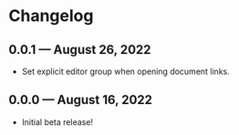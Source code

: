 # Changelog

## 0.0.1 — August 26, 2022
- Set explicit editor group when opening document links.

## 0.0.0 — August 16, 2022
- Initial beta release!
